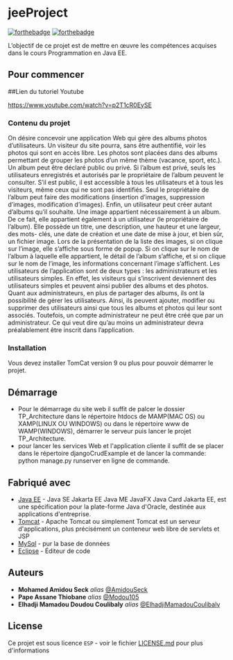 # jeeProject

[![forthebadge](http://forthebadge.com/images/badges/built-with-love.svg)](http://forthebadge.com)  [![forthebadge](http://forthebadge.com/images/badges/powered-by-electricity.svg)](http://forthebadge.com)

L’objectif de ce projet est de mettre en œuvre les compétences acquises dans le cours Programmation en Java EE.

## Pour commencer
##Lien du tutoriel Youtube

https://www.youtube.com/watch?v=p2T1cR0EySE


### Contenu du projet
On désire concevoir une application Web qui gère des albums photos d’utilisateurs. Un visiteur du site pourra, sans être authentifié, voir les photos qui sont en accès libre. Les photos sont placées dans des albums permettant de grouper les photos d’un même thème (vacance, sport, etc.).
Un album peut être déclaré public ou privé. Si l’album est privé, seuls les utilisateurs enregistrés et autorisés par le propriétaire de l’album peuvent le consulter. S’il est public, il est accessible à tous les utilisateurs et à tous les visiteurs, même ceux qui ne sont pas identifiés. Seul le propriétaire de l’album peut faire des modifications (insertion d’images, suppression d’images, modification d’images). Enfin, un utilisateur peut créer autant d’albums qu’il souhaite.
Une image appartient nécessairement à un album. De ce fait, elle appartient également à un utilisateur (le propriétaire de l’album). Elle possède un titre, une description, une hauteur et une largeur, des mots- clés, une date de création et une date de mise à jour, et bien sûr, un fichier image. Lors de la présentation de la liste des images, si on clique sur l’image, elle s’affiche sous forme de popup. Si on clique sur le nom de l’album à laquelle elle appartient, le détail de l’album s’affiche, et si on clique sur le nom de l’image, les informations concernant l’image s’affichent.
Les utilisateurs de l’application sont de deux types : les administrateurs et les utilisateurs simples. En effet, les visiteurs qui s’inscrivent deviennent des utilisateurs simples et peuvent ainsi publier des albums et des photos. Quant aux administrateurs, en plus de partager des albums, ils ont la possibilité de gérer les utilisateurs. Ainsi, ils peuvent ajouter, modifier ou supprimer des utilisateurs ainsi que tous les albums et photos qui leur sont associés. Toutefois, un compte administrateur ne peut être créé que par un administrateur. Ce qui veut dire qu’au moins un administrateur devra préalablement être inscrit dans l’application.
### Installation

Vous devez installer TomCat version 9 ou plus pour pouvoir démarrer le projet.

## Démarrage

- Pour le démarrage du site web il suffit de palcer le dossier TP_Architecture dans le répertoire htdocs de MAMP(MAC OS) ou XAMP(LINUX OU WINDOWS) ou dans le répertoire www de WAMP(WINDOWS), démarrer le serveur puis lancer le projet TP_Architecture.
- pour lancer les services Web et l'application cliente il suffit de se placer dans le répertoire djangoCrudExample et de lancer la commande: python manage.py runserver en ligne de commande.

## Fabriqué avec

* [Java EE](https://www.oracle.com/java/technologies/java-ee-glance.html) - Java SE Jakarta EE Java ME JavaFX Java Card Jakarta EE, est une spécification pour la plate-forme Java d'Oracle, destinée aux applications d'entreprise.
* [Tomcat](https://tomcat.apache.org/) - Apache Tomcat ou simplement Tomcat est un serveur d'applications, plus précisément un conteneur web libre de servlets et JSP
* [MySql](https://www.mysql.com/fr/) - pur la base de données
* [Eclipse](https://www.eclipse.org/) - Éditeur de code


## Auteurs

* **Mohamed Amidou Seck** _alias_ [@AmidouSeck](https://github.com/AmidouSeck)
* **Pape Assane Thiobane** _alias_ [@Modou105](https://github.com/Modou105)
* **Elhadji Mamadou Doudou Coulibaly** _alias_ [@ElhadjiMamadouCoulibaly](https://github.com/ElhadjiMamadouCoulibaly)

## License

Ce projet est sous licence ``ESP`` - voir le fichier [LICENSE.md](LICENSE.md) pour plus d'informations


